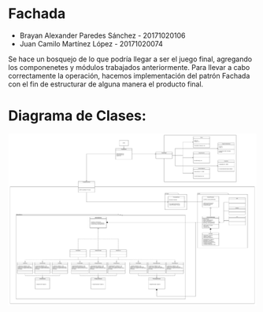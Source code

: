 # Fachada

<ul>
  <li>Brayan Alexander Paredes Sánchez - 20171020106</li>
  <li>Juan Camilo Martínez López - 20171020074</li>
</ul>

Se hace un bosquejo de lo que podría llegar a ser el juego final, agregando los componenetes y módulos trabajados anteriormente. Para llevar a cabo correctamente la operación, hacemos implementación del patrón Fachada con el fin de estructurar de alguna manera el producto final.

# Diagrama de Clases:

![No ha sido encontrado el diagrama](https://github.com/brayanpasa99/Fachada-/blob/master/Fachada.png)
